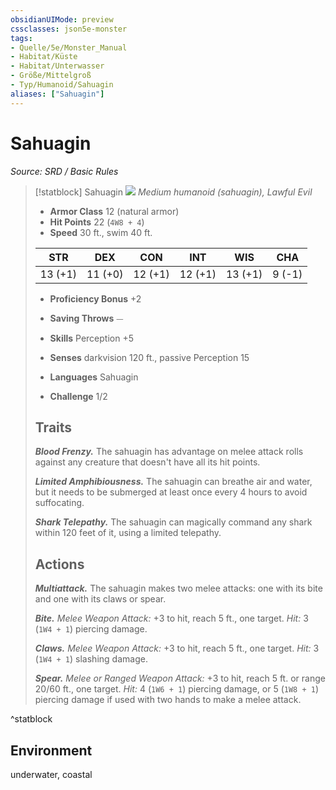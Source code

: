```yaml
---
obsidianUIMode: preview
cssclasses: json5e-monster
tags:
- Quelle/5e/Monster_Manual
- Habitat/Küste
- Habitat/Unterwasser
- Größe/Mittelgroß
- Typ/Humanoid/Sahuagin
aliases: ["Sahuagin"]
---
```

# Sahuagin
*Source: SRD / Basic Rules*  

> [!statblock] Sahuagin
> ![](compendium/bestiary/humanoid/token/sahuagin.png#token)
> *Medium humanoid (sahuagin), Lawful Evil*
> 
> - **Armor Class** 12  (natural armor)
> - **Hit Points** 22 (`4W8 + 4`)
> - **Speed** 30 ft., swim 40 ft.
> 
> |STR|DEX|CON|INT|WIS|CHA|
> |:---:|:---:|:---:|:---:|:---:|:---:|
> |13 (+1)|11 (+0)|12 (+1)|12 (+1)|13 (+1)| 9 (-1)|
> 
> - **Proficiency Bonus** +2
> - **Saving Throws** ⏤
> - **Skills** Perception +5
> - **Senses** darkvision 120 ft., passive Perception 15
> 
> - **Languages** Sahuagin
> - **Challenge** 1/2
> 
> ## Traits
> 
> ***Blood Frenzy.*** The sahuagin has advantage on melee attack rolls against any creature that doesn't have all its hit points.
> 
> ***Limited Amphibiousness.*** The sahuagin can breathe air and water, but it needs to be submerged at least once every 4 hours to avoid suffocating.
> 
> ***Shark Telepathy.*** The sahuagin can magically command any shark within 120 feet of it, using a limited telepathy.
> 
> ## Actions
> 
> ***Multiattack.*** The sahuagin makes two melee attacks: one with its bite and one with its claws or spear.
> 
> ***Bite.*** *Melee Weapon Attack:* +3 to hit, reach 5 ft., one target. *Hit:* 3 (`1W4 + 1`) piercing damage.
> 
> ***Claws.*** *Melee Weapon Attack:* +3 to hit, reach 5 ft., one target. *Hit:* 3 (`1W4 + 1`) slashing damage.
> 
> ***Spear.*** *Melee or Ranged Weapon Attack:* +3 to hit, reach 5 ft. or range 20/60 ft., one target. *Hit:* 4 (`1W6 + 1`) piercing damage, or 5 (`1W8 + 1`) piercing damage if used with two hands to make a melee attack.

^statblock

## Environment

underwater, coastal